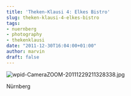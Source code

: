```yaml
---
title: 'Theken-Klausi 4: Elkes Bistro'
slug: theken-klausi-4-elkes-bistro
tags:
- nuernberg
- photography
- thekenklausi
date: "2011-12-30T16:04:00+01:00"
author: marvin
draft: false
---
```

![wpid-CameraZOOM-20111229211328338.jpg](/images/wpid-CameraZOOM-20111229211328338.jpg)

Nürnberg